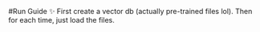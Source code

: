 #Run Guide ✨
First create a vector db (actually pre-trained files lol).
Then for each time, just load the files.
